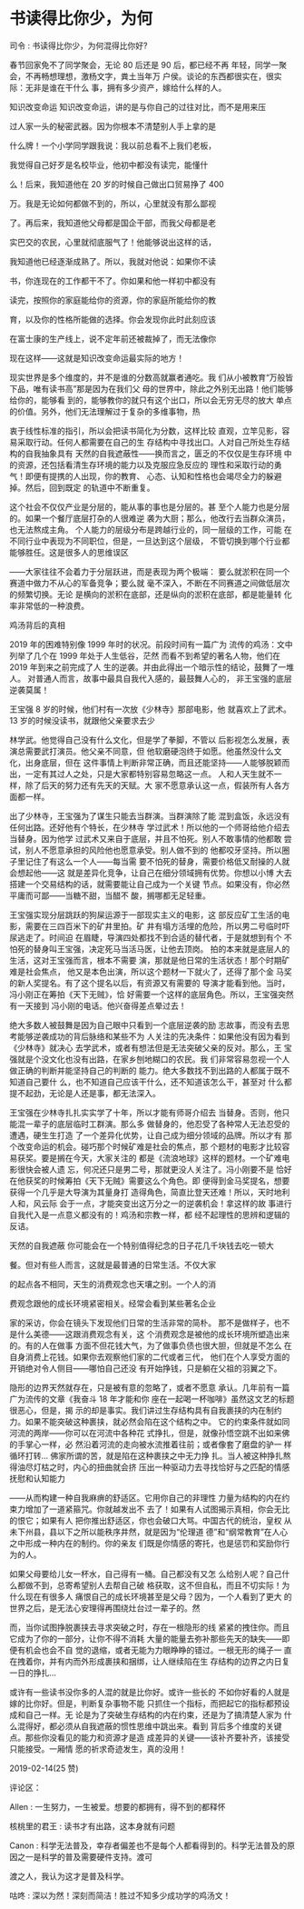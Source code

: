 # 书读得比你少，为何

司令 : 书读得比你少，为何混得比你好?

春节回家免不了同学聚会，无论 80 后还是 90 后，都已经不再 年轻，同学一聚会，不再畅想理想，激杨文字，粪土当年万 户侯。谈论的东西都很实在，很实际：无非是谁在干什么 事，拥有多少资产，嫁给什么样的人。

知识改变命运 知识改变命运，讲的是与你自己的过往对比，而不是用来压

过人家一头的秘密武器。因为你根本不清楚别人手上拿的是

什么牌！一个小学同学跟我说：我以前总看不上我们老板，

我觉得自己好歹是名校毕业，他初中都没有读完，能懂什

么！后来，我知道他在 20 岁的时候自己做出口贸易挣了 400

万。我是无论如何都做不到的，所以，心里就没有那么鄙视

了。再后来，我知道他父母都是国企干部，而我父母都是老

实巴交的农民，心里就彻底服气了！他能够说出这样的话，

我知道他已经逐渐成熟了。所以，我就对他说：如果你不读

书，你连现在的工作都干不了。你如果和他一样初中都没有

读完，按照你的家庭能给你的资源，你的家庭所能给你的教

育，以及你的性格所能做的选择。你会发现你此时此刻应该

在富士康的生产线上，说不定年前还被裁掉了，而无法像你

现在这样——这就是知识改变命运最实际的地方！

现实世界是多个维度的，并不是谁的分数高就赢者通吃。我 们从小被教育“万般皆下品，唯有读书高”那是因为在我们父 母的世界中，除此之外别无出路！他们能够给你的，能够看 到的，能够教你的就只有这个出口，所以会无穷无尽的放大 单点的价值。另外，他们无法理解过于复杂的多维事物，热

衷于线性标准的指引，所以会把读书简化为分数，这样比较 直观，立竿见影，容易采取行动。任何人都需要在自己的生 存结构中寻找出口。人对自己所处生存结构的自我抽象具有 天然的自我遮蔽性——换而言之，匮乏的不仅仅是生存环境 中的资源，还包括看清生存环境的能力以及克服应急反应的 理性和采取行动的勇气！即便有提携的人出现，你的教育、 心态、认知和性格也会竭尽全力的躲避掉。然后，回到既定 的轨道中不断重复。

这个社会不仅仅产业是分层的，能从事的事也是分层的。甚 至个人能力也是分层的。如果一个餐厅底层打杂的人很难逆 袭为大厨；那么，他改行去当群众演员，也无法熬成主角。 个人能力的层级分布是跨越行业的，同一层级的工作，可能 在不同行业中表现为不同职位，但是，一旦达到这个层级， 不管切换到哪个行业都能够胜任。这是很多人的思维误区

——大家往往不会着力于分层跃进，而是表现为两个极端： 要么就淤积在同一个赛道中做力不从心的军备竞争；要么就 毫不深入，不断在不同赛道之间做低层次的频繁切换。无论 是横向的淤积在底部，还是纵向的淤积在底部，都是能量转 化率非常低的一种浪费。

鸡汤背后的真相

2019 年的困难特别像 1999 年时的状况。前段时间有一篇广为 流传的鸡汤：文中列举了几个在 1999 年处于人生低谷，茫然 而看不到希望的著名人物，他们在 2019 年到来之前完成了人 生的逆袭。并由此得出一个暗示性的结论，鼓舞了一堆人。 对普通人而言，故事中最具自我代入感的，最鼓舞人心的， 非王宝强的底层逆袭莫属！

王宝强 8 岁的时候，他们村有一次放《少林寺》那部电影，他 就喜欢上了武术。13 岁的时候没读书，就跟他父亲要求去少

林学武。他觉得自己没有什么文化，但是学了拳脚，不管以 后影视怎么发展，表演总需要武打演员。他父亲不同意，但 他软磨硬泡终于如愿。他虽然没什么文化，出身底层，但在 这件事情上判断非常正确，而且还能坚持——人能够脱颖而 出，一定有其过人之处，只是大家都特别容易忽略这一点。 人和人天生就不一样，除了后天的努力还有先天的天赋。大 家不愿意承认这一点，假装所有人各方面都一样。

出了少林寺，王宝强为了谋生只能去当群演。当群演除了能 混到盒饭，永远没有任何出路。还好他有个特长，在少林寺 学过武术！所以他的一个师哥给他介绍去当替身。因为他学 过武术又来自于底层，并且不怕死。别人不敢事情的他都敢 尝试，别人不愿意承担的风险他也愿意承受。别人做不到的 他都咬牙坚持。所以圈子里记住了有这么一个人——每当需 要不怕死的替身，需要价格低又耐操的人就会想起他——这 就是差异化竞争，让自己在细分领域拥有优势。你想以小博 大去搭建一个交易结构的话，就需要能让自己成为一个关键 节点。如果没有，你必然平庸而可鄙——当糖不甜，当醋不 酸，搁哪都无足轻重。

王宝强实现分层跳跃的狗屎运源于一部现实主义的电影，这 部反应矿工生活的电影，需要在三四百米下的矿井里拍。矿 井有塌方活埋的危险，所以男二号临时吓尿逃走了。时间迫 在眉睫，导演四处都找不到合适的替代者，于是就想到有个 不怕死的替身叫王宝强，决定死马当活马医，让他去顶岗。 拍的本来就是底层人的生活，这对王宝强而言，根本不需要 演，那就是他日常的生活状态！那个时期矿难是社会焦点， 他又是本色出演，所以这个题材一下就火了，还得了那个金 马奖的新人奖提名。有了这个提名以后，有资源又有需要的 导演才能看到他。当时，冯小刚正在筹拍《天下无贼》，恰 好需要一个这样的底层角色。所以，王宝强突然有一天接到 冯小刚的电话。他兴奋得差点晕过去！

绝大多数人被鼓舞是因为自己眼中只看到一个底层逆袭的励 志故事，而没有去思考能够逆袭成功的背后脉络和某些不为 人关注的先决条件：如果他没有因为看到《少林寺》就决心 去学武术，或者有想法但是无法突破父亲的反对。那么，王 宝强就是个没文化也没有出路，在家乡刨地糊口的农民。我 们非常容易忽视一个人做正确的判断并能坚持自己的判断的 能力。绝大多数找不到出路的人都属于既不知道自己要什 么，也不知道自己应该干什么，还不知道该怎么干，甚至对 什么都提不起劲，无论是人还是事，都无法深入。

王宝强在少林寺扎扎实实学了十年，所以才能有师哥介绍去 当替身。否则，他只能混一辈子的底层临时工群演。那么多 做替身的，他忍受了各种常人无法忍受的遭遇，硬生生打造 了一个差异化优势，让自己成为细分领域的品牌。所以才有 那个改变命运的机会。碰巧那个时候矿难是社会的焦点，那 个题材的电影才比较容易获奖。要是搁在今天，大家关注的 都是《流浪地球》这样的题材。一个矿难电影很快会被人遗 忘，何况还只是男二号，那就更没人关注了。冯小刚要不是 恰好在他获奖的时候筹拍《天下无贼》需要这么个角色。即 便得到金马奖提名，想要获得一个几乎是大导演为其量身打 造得角色，简直比登天还难！所以，天时地利人和，风云际 会于一点，才能突变出这万分之一的逆袭机会！拿这样的故 事进行自我代入是一点意义都没有的！鸡汤和宗教一样，都 经不起理性的思辨和逻辑的反诘。

天然的自我遮蔽 你可能会在一个特别值得纪念的日子花几千块钱去吃一顿大

餐。但对有些人而言，这就是最普通的日常生活。不仅大家

的起点各不相同，天生的消费观念也天壤之别。一个人的消

费观念跟他的成长环境紧密相关。经常会看到某些著名企业

家的采访，你会在镜头下发现他们日常的生活非常的简朴。 那不是做样子，也不是什么美德——这跟消费观念有关，这 个消费观念是被他的成长环境所塑造出来的。有的人在做事 方面不但花钱大气，为了做事负债也很大胆，但就是不怎么 在自身消费上花钱。如果你去观察他们家的二代或者三代， 他们在个人享受方面的开销绝对令人侧目——哪怕自己还没 有开始挣钱，只是躺在父祖的羽翼之下。

隐形的边界天然就存在，只是被有意的忽略了，或者不愿意 承认。几年前有一篇广为流传的文章《我奋斗 18 年才能和你 座在一起喝一杯咖啡》虽然这文艺的标题很恶心，但是，揭 示的却是事实。我们讲过生存结构具有自我裹挟的内在制约 力。如果不能突破这种裹挟，就必然会陷在这个结构之中。 它的约束条件就如同河流的两岸——你可以在河流中各种花 式挣扎，但是，就像孙悟空跳不出如来佛的手掌心一样，必 然沿着河流的走向被水流推着往前；或者像套了磨盘的驴一 样循环打转… 佛家所谓的苦，就是陷在这种裹挟之中无力挣 扎。当人被这种挣扎熬得油尽灯枯之时，内心的扭曲就会挤 压出一种驱动力去寻找恰好与之匹配的情感抚慰和认知能力

——从而构建一种自我麻痹的舒适区。它用你自己的非理性 力量为结构的内在约束力增加了一道紧箍咒。你就越发出不 去了！如果有人试图揭示真相，你会无比的恨它；如果有人 把你推出舒适区，你也会破口大骂。中国古代的统治，皇权 从未下州县，县以下之所以能秩序井然，就是因为“伦理道 德”和“纲常教育”在人心之中形成一种内在的制约。你的亲友 们既是你情感的寄托，也是惩罚和奖励你行为的人。

如果父母要给儿女一杯水，自己得有一桶。自己都没有又怎 么给别人呢？自己什么都做不到，总寄希望别人去帮自己破 格获取，这不但自私，而且不切实际！为什么现在有很多人 痛恨自己的成长环境甚至是父母？因为，一个人看到了更大 的世界之后，是无法心安理得再围绕灶台过一辈子的。然

而，当你试图挣脱裹挟去寻求突破之时，存在一根隐形的线 紧紧的拽住你。而且它成为了你的一部分，让你不得不消耗 大量的能量去弥补那些先天的缺失——即便有机会也会不自 觉的退缩，或者无能为力眼睁睁的错过。一根无形的绳子一 直在拽着你，并有内而外形成裹挟和捆绑，让人继续陷在生 存结构的边界之内日复一日的挣扎…

或许有一些读书没你多的人混的就是比你好。或许一些长的 不如你好看的人就是嫁的比你好。但是，判断复杂事物不能 只抓住一个指标，而把起它的指标都预设成和自己一样。无 论是为了突破生存结构的内在约束，还是为了搞清楚人家为 什么混得好，都必须从自我遮蔽的惯性思维中跳出来。看到 背后多个维度的关键点。那些你没看见的能力和资源才是造 成差异的关键——该补齐要补齐，该接受只能接受。一厢情 愿的祈求奇迹发生，真的没用！

2019-02-14(25 赞)

评论区：

Allen : 一生努力，一生被爱。想要的都拥有，得不到的都释怀

核桃里的君王 : 读书才有出路，这本身就有问题

Canon : 科学无法普及，幸存者偏差也不是每个人都看得到的。科学无法普及的原因之一是科学的普及需要硬件支持。渡可

渡之人，我认为这才是普及科学。

咕咚 : 深以为然！深刻而简洁！胜过不知多少成功学的鸡汤文！